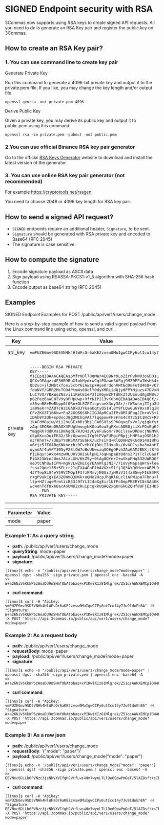 # SIGNED  Endpoint security with RSA
3Commas now supports using RSA keys to create signed API requests. All you need to do is generate an RSA Key pair and register the public key on 3Commas.

## How to create an RSA Key pair?

### 1. You can use command line to create key pair

Generate Private Key

Run this command to generate a 4096-bit private key and output it to the private.pem file. If you like, you may change the key length and/or output file.
```
openssl genrsa -out private.pem 4096
```
Derive Public Key

Given a private key, you may derive its public key and output it to public.pem using this command.
```
openssl rsa -in private.pem -pubout -out public.pem
```
### 2.You can use official Binance RSA key pair generator
Go to the official [RSA Keys Generator](https://github.com/binance/asymmetric-key-generator/releases) website to download and install the latest version of the generator.

### 3. You can use online RSA key pair generator (not recommended)

For example https://cryptotools.net/rsagen

You need to choose 2048 or 4096 key length for RSA key pair.

## How to send a signed API request?
* `SIGNED` endpoints require an additional header, `Signature`, to be sent.
* `Signature` should be generated with RSA private key and encoded to Base64 (RFC 2045)
* The signature is case sensitive.

## How to compute the signature
1. Encode signature payload as ASCII data
2. Sign payload using RSASSA-PKCS1-v1_5 algorithm with SHA-256 hash function
3. Encode output as base64 string (RFC 2045)

## Examples
SIGNED Endpoint Examples for POST /public/api/ver1/users/change_mode

Here is a step-by-step example of how to send a valid signed payload from the Linux command line using echo, openssl, and curl.

Key | Value
------------ | ------------
api_key | <pre>vmPUZE6mv9SD5VNHk4HlWFsOr6aKE2zvsw0MuIgwCIPy6utIco14y7Ju91duEh8A</pre>
private key | <pre>-----BEGIN RSA PRIVATE KEY-----<br>MIIEpQIBAAKCAQEAspMfrKDl78gMWr4EO9Nr9LoZirPvkN93oGDO1LPnvDIwkmTV<br>QCXv9EAgzz4E36B9RuXIukMydrwCqtPOaweSAFgj9MZ0PFwIWsHk4x7flUJU3YI3<br>Ub2uc+jl2Mbtxfoei5cbY6iAwsp+HyeKrdonVHtEd9mFutd468+vO7+rx/M80onc<br>fduNVf/GRR2McTOO4Ptm4s68clY0dyXMRLidQjydPPYNjuzs47DVxNK+tXGS7QSH<br>LuC7VO/YBXWqZNzvii1KeCEIePJfz06ywZFTdNxZt2USoudAgUMBvJg0cLKqQJFx<br>p62Pez6aWC0lV9yDPHpUwp+RfrNiP213vKObnQIDAQABAoIBAQCf//KBWiirjzKC<br>m35vnB8+RwBbpp0f0Rn+OL8ZFZispsueX3oy38r/rfW3unnjZIja3UfcnBi7CfnZ<br>1a09eKr4ZADTcHz1GADkUJYkaaUqtyQS1Hl8Y9fLQwGuGY8xs8lqiRmhUXkNDyGy<br>CFvZKX3T1B6kw+FuZ2GQ56S6hCIGJApRCaIfMsBMlUPogJIh+oV5+13ft5EDvTFo<br>IDAb9YZQk+sp0sc38g3MIhqVAl7lqqpowFF5FnS4cRTcSIC1Wc5+R73LDRtNghQc<br>1kAFdM8aiw/dii2huGE+bRz3bjlCW6SOlsSPKOgvqFxVoJ/qjqkfytm1Platx4Ys<br>zAqr4EQBAoGBAOX3FUgUnoqybKOoa6ouSgFXmcADB6jLiXcPOxEg6JadBKSsI0Fx<br>YmqgRK7ddKVaiDmAgdL7RJQ4zyCyeFuGomr796ilsswORDucjNBNVKoxmea58ww+<br>c5pOXccDuiFR32/5hz0pwcmiIYg9tPVpFUMgiPBpjjhNPSajOSE1HJTlAoGBAMbK<br>oJTKhmT+/73BpTY8KSMAYSEbHX/uchsiFd+RlQDmHZ9KGd914UI8hGW4yOBmcvmi<br>u6Yjz5JT6ARqKNkhorbz9FvYhYGjDbLIIHxaDs/6vXOCs/ba3oAnHTFa7cQ5qMle<br>oyndAf4aVPY105yP2SlOW7oBoUUwxaqSOEgOPvhZAoGAMJBNXjt8f63OY4Fdu0Kr<br>Pj1Rqsr5Axx4mzwMLUHV3HisUlpH17oqHnpaBtOdno3P1tTclcGaafLVSwJliG6W<br>PiGX23WinJUms7ALzLGH/6kZ5y+9tAg8QYnrI+wVkpPHq832UWRQGFS04CCn5mua<br>oeJtCNhBwIIPN+mgVvLwZkECgYEAnWlgJNIF/71oVyMapsqWrG+leeiVwHLZCiFA<br>fssx2Qde135+5FLcr21qTX44GnElhAVXX+SlfjJQ3AYQGHeo+ARPL9dRSGkL9NDB<br>4JYTep8LG4eY59VCMOpIFIfzFNmvjN0SiJjH9iV1t4zB5wyFIk85FR4rTLWlID8u<br>r+gP9ukCgYEA3Z8WmO3NKk+eQMo2HcpJhgKl6LcliAFW1pa7Fbnu+lyNKhWQYzQP<br>ltp+HZluqeMrmtiiB33J9fYLIC4oXgEi/1UfPc0mpPRERYC8s5A4GKTdQFFoMn5v<br>wc4dnTdfBxKBacAoUWUZcRuipcgkkUQAQZxqUnGkGZQHf8UFjEzHD5k=<br>-----END RSA PRIVATE KEY-----</pre>


Parameter | Value
------------ | ------------
mode | paper


### Example 1: As a query string
* **path**: /public/api/ver1/users/change_mode
* **queryString**: mode=paper
* **payload**: /public/api/ver1/users/change_mode?mode=paper
* **signature**:

```
[linux]$ echo -n "/public/api/ver1/users/change_mode?mode=paper" | openssl dgst -sha256 -sign private.pem | openssl enc -base64 -A
>> W+a26NiV6KkWP5zWoaDU9nSHmfObAtbbaq+xPIKwiKIz81Mlgrek/Z51qsAWNXEMCpIGW40IYDo7BTq4FSvOVSxdfrFK3lRqBveoXW+/50QOd3p+fDe5Ku7Z0U6MvXSUeFOguMBxP7er1SLGOb5RLYI/2GPMI5txLAoSsTLjGkWOc7S3ZhUpxEfxSCp8wCFp6E99biIX2MhIT1/AAl290ID76Wr1dj9Y3QxIl6KtQlbpEqhvWBaadYaYyZR5YjHAn5NWAE2cvxLkH+SQE1khzAdB6T9ZJ9sgMtY1bOzTTV/Cj9W0SABCYr4In12+uFY0lB+ANvgi8hLr2NCl775Wdw==
```

* **curl command**:

```
[linux]$ curl -H "Apikey: vmPUZE6mv9SD5VNHk4HlWFsOr6aKE2zvsw0MuIgwCIPy6utIco14y7Ju91duEh8A" -H "Signature: W+a26NiV6KkWP5zWoaDU9nSHmfObAtbbaq+xPIKwiKIz81Mlgrek/Z51qsAWNXEMCpIGW40IYDo7BTq4FSvOVSxdfrFK3lRqBveoXW+/50QOd3p+fDe5Ku7Z0U6MvXSUeFOguMBxP7er1SLGOb5RLYI/2GPMI5txLAoSsTLjGkWOc7S3ZhUpxEfxSCp8wCFp6E99biIX2MhIT1/AAl290ID76Wr1dj9Y3QxIl6KtQlbpEqhvWBaadYaYyZR5YjHAn5NWAE2cvxLkH+SQE1khzAdB6T9ZJ9sgMtY1bOzTTV/Cj9W0SABCYr4In12+uFY0lB+ANvgi8hLr2NCl775Wdw==" -X POST 'https://api.3commas.io/public/api/ver1/users/change_mode?mode=paper'
```

### Example 2: As a request body
* **path**: /public/api/ver1/users/change_mode
* **requestBody**: mode=paper
* **payload**: /public/api/ver1/users/change_mode?mode=paper
* **signature**:

```
[linux]$ echo -n "/public/api/ver1/users/change_mode?mode=paper" | openssl dgst -sha256 -sign private.pem | openssl enc -base64 -A
>> W+a26NiV6KkWP5zWoaDU9nSHmfObAtbbaq+xPIKwiKIz81Mlgrek/Z51qsAWNXEMCpIGW40IYDo7BTq4FSvOVSxdfrFK3lRqBveoXW+/50QOd3p+fDe5Ku7Z0U6MvXSUeFOguMBxP7er1SLGOb5RLYI/2GPMI5txLAoSsTLjGkWOc7S3ZhUpxEfxSCp8wCFp6E99biIX2MhIT1/AAl290ID76Wr1dj9Y3QxIl6KtQlbpEqhvWBaadYaYyZR5YjHAn5NWAE2cvxLkH+SQE1khzAdB6T9ZJ9sgMtY1bOzTTV/Cj9W0SABCYr4In12+uFY0lB+ANvgi8hLr2NCl775Wdw==
```

* **curl command**:

```
[linux]$ curl -H "Apikey: vmPUZE6mv9SD5VNHk4HlWFsOr6aKE2zvsw0MuIgwCIPy6utIco14y7Ju91duEh8A" -H "Signature: W+a26NiV6KkWP5zWoaDU9nSHmfObAtbbaq+xPIKwiKIz81Mlgrek/Z51qsAWNXEMCpIGW40IYDo7BTq4FSvOVSxdfrFK3lRqBveoXW+/50QOd3p+fDe5Ku7Z0U6MvXSUeFOguMBxP7er1SLGOb5RLYI/2GPMI5txLAoSsTLjGkWOc7S3ZhUpxEfxSCp8wCFp6E99biIX2MhIT1/AAl290ID76Wr1dj9Y3QxIl6KtQlbpEqhvWBaadYaYyZR5YjHAn5NWAE2cvxLkH+SQE1khzAdB6T9ZJ9sgMtY1bOzTTV/Cj9W0SABCYr4In12+uFY0lB+ANvgi8hLr2NCl775Wdw==" -X POST 'https://api.3commas.io/public/api/ver1/users/change_mode?mode=paper'
```

### Example 3: As a raw json
* **path**: /public/api/ver1/users/change_mode
* **requestBody**: '{"mode": "paper"}'
* **payload**: /public/api/ver1/users/change_mode{"mode": "paper"}

```
[linux]$ echo -n '/public/api/ver1/users/change_mode{"mode": "paper"}' | openssl dgst -sha256 -sign private.pem | openssl enc -base64 -A
>> EEVNxc6DLLb6PVNzc3jeNkVXVIfgHJVrfLws4Hm7wynLTLlDe6QpwPmOeT/5lAZDsft+sIN0nwo4SBNKmkea6mtxkcVz/8BuP3rhQVeGhRn3lAGy/nacsP35B50IMDx+ge1tnkjGGL4IbjtbfP5v+UVLMpJpWfVzQGlWpyLEL6PHAu7cuYs5Ug8lbfq4zgrpl1tSmemNVAedU4D4qYE/LaPB/z/urzoFYQZzobZbnXpLh4MRLaTjUgTNuiJawpk+j0K7Xk2AvHt+gY1TNOCmbRvjaP+ihgzZA0m4h32s7EdGMznI55C4CVftKQRVIfyR6TIifoljCG5nNJNZtTj98Q==
```
* **curl command**:

```
[linux]$ curl -H "Apikey: vmPUZE6mv9SD5VNHk4HlWFsOr6aKE2zvsw0MuIgwCIPy6utIco14y7Ju91duEh8A" -H "Signature: EEVNxc6DLLb6PVNzc3jeNkVXVIfgHJVrfLws4Hm7wynLTLlDe6QpwPmOeT/5lAZDsft+sIN0nwo4SBNKmkea6mtxkcVz/8BuP3rhQVeGhRn3lAGy/nacsP35B50IMDx+ge1tnkjGGL4IbjtbfP5v+UVLMpJpWfVzQGlWpyLEL6PHAu7cuYs5Ug8lbfq4zgrpl1tSmemNVAedU4D4qYE/LaPB/z/urzoFYQZzobZbnXpLh4MRLaTjUgTNuiJawpk+j0K7Xk2AvHt+gY1TNOCmbRvjaP+ihgzZA0m4h32s7EdGMznI55C4CVftKQRVIfyR6TIifoljCG5nNJNZtTj98Q==" -X POST 'https://api.3commas.io/public/api/ver1/users/change_mode?mode=paper'
```
